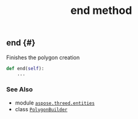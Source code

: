 ﻿---
title: end method
second_title: Aspose.3D for Python via .NET API References
description: 
type: docs
weight: 40
url: /aspose.threed.entities/polygonbuilder/end/
is_root: false
---

## end {#}

Finishes the polygon creation



```python
def end(self):
    ...
```





### See Also
* module [`aspose.threed.entities`](../../)
* class [`PolygonBuilder`](/3d/python-net/aspose.threed.entities/polygonbuilder)
